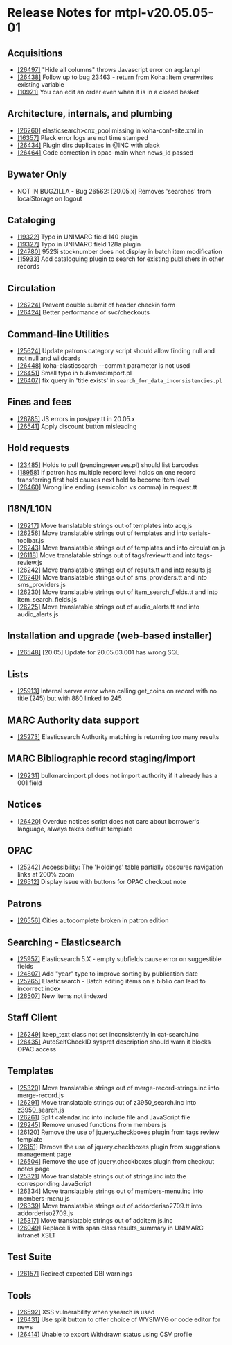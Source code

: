 
# Release Notes for mtpl-v20.05.05-01

## Acquisitions

- [[26497]](http://bugs.koha-community.org/bugzilla3/show_bug.cgi?id=26497) "Hide all columns" throws Javascript error on aqplan.pl
- [[26438]](http://bugs.koha-community.org/bugzilla3/show_bug.cgi?id=26438) Follow up to bug 23463 - return from Koha::Item overwrites existing variable
- [[10921]](http://bugs.koha-community.org/bugzilla3/show_bug.cgi?id=10921) You can edit an order even when it is in a closed basket

## Architecture, internals, and plumbing

- [[26260]](http://bugs.koha-community.org/bugzilla3/show_bug.cgi?id=26260) elasticsearch>cnx_pool missing in koha-conf-site.xml.in
- [[16357]](http://bugs.koha-community.org/bugzilla3/show_bug.cgi?id=16357) Plack error logs are not time stamped
- [[26434]](http://bugs.koha-community.org/bugzilla3/show_bug.cgi?id=26434) Plugin dirs duplicates in @INC with plack
- [[26464]](http://bugs.koha-community.org/bugzilla3/show_bug.cgi?id=26464) Code correction in opac-main when news_id passed

## Bywater Only

- NOT IN BUGZILLA - Bug 26562: [20.05.x] Removes 'searches' from localStorage on logout

## Cataloging

- [[19322]](http://bugs.koha-community.org/bugzilla3/show_bug.cgi?id=19322) Typo in UNIMARC field 140 plugin
- [[19327]](http://bugs.koha-community.org/bugzilla3/show_bug.cgi?id=19327) Typo in UNIMARC field 128a plugin
- [[24780]](http://bugs.koha-community.org/bugzilla3/show_bug.cgi?id=24780) 952$i stocknumber does not display in batch item modification
- [[15933]](http://bugs.koha-community.org/bugzilla3/show_bug.cgi?id=15933) Add cataloguing plugin to search for existing publishers in other records

## Circulation

- [[26224]](http://bugs.koha-community.org/bugzilla3/show_bug.cgi?id=26224) Prevent double submit of header checkin form
- [[26424]](http://bugs.koha-community.org/bugzilla3/show_bug.cgi?id=26424) Better performance of svc/checkouts

## Command-line Utilities

- [[25624]](http://bugs.koha-community.org/bugzilla3/show_bug.cgi?id=25624) Update patrons category script should allow finding null and not null and wildcards
- [[26448]](http://bugs.koha-community.org/bugzilla3/show_bug.cgi?id=26448) koha-elasticsearch --commit parameter is not used
- [[26451]](http://bugs.koha-community.org/bugzilla3/show_bug.cgi?id=26451) Small typo in bulkmarcimport.pl
- [[26407]](http://bugs.koha-community.org/bugzilla3/show_bug.cgi?id=26407) fix query in 'title exists' in `search_for_data_inconsistencies.pl`

## Fines and fees

- [[26785]](http://bugs.koha-community.org/bugzilla3/show_bug.cgi?id=26785) JS errors in pos/pay.tt in 20.05.x
- [[26541]](http://bugs.koha-community.org/bugzilla3/show_bug.cgi?id=26541) Apply discount button misleading

## Hold requests

- [[23485]](http://bugs.koha-community.org/bugzilla3/show_bug.cgi?id=23485) Holds to pull (pendingreserves.pl) should list barcodes
- [[18958]](http://bugs.koha-community.org/bugzilla3/show_bug.cgi?id=18958) If patron has multiple record level holds on one record transferring first hold causes next hold to become item level
- [[26460]](http://bugs.koha-community.org/bugzilla3/show_bug.cgi?id=26460) Wrong line ending (semicolon vs comma) in request.tt

## I18N/L10N

- [[26217]](http://bugs.koha-community.org/bugzilla3/show_bug.cgi?id=26217) Move translatable strings out of templates into acq.js
- [[26256]](http://bugs.koha-community.org/bugzilla3/show_bug.cgi?id=26256) Move translatable strings out of templates and into serials-toolbar.js
- [[26243]](http://bugs.koha-community.org/bugzilla3/show_bug.cgi?id=26243) Move translatable strings out of templates and into circulation.js
- [[26118]](http://bugs.koha-community.org/bugzilla3/show_bug.cgi?id=26118) Move translatable strings out of tags/review.tt and into tags-review.js
- [[26242]](http://bugs.koha-community.org/bugzilla3/show_bug.cgi?id=26242) Move translatable strings out of results.tt and into results.js
- [[26240]](http://bugs.koha-community.org/bugzilla3/show_bug.cgi?id=26240) Move translatable strings out of sms_providers.tt and into sms_providers.js
- [[26230]](http://bugs.koha-community.org/bugzilla3/show_bug.cgi?id=26230) Move translatable strings out of item_search_fields.tt and into item_search_fields.js
- [[26225]](http://bugs.koha-community.org/bugzilla3/show_bug.cgi?id=26225) Move translatable strings out of audio_alerts.tt and into audio_alerts.js

## Installation and upgrade (web-based installer)

- [[26548]](http://bugs.koha-community.org/bugzilla3/show_bug.cgi?id=26548) [20.05] Update for 20.05.03.001 has wrong SQL

## Lists

- [[25913]](http://bugs.koha-community.org/bugzilla3/show_bug.cgi?id=25913) Internal server error when calling get_coins on record with no title (245) but with 880 linked to 245

## MARC Authority data support

- [[25273]](http://bugs.koha-community.org/bugzilla3/show_bug.cgi?id=25273) Elasticsearch Authority matching is returning too many results

## MARC Bibliographic record staging/import

- [[26231]](http://bugs.koha-community.org/bugzilla3/show_bug.cgi?id=26231) bulkmarcimport.pl does not import authority if it already has a 001 field

## Notices

- [[26420]](http://bugs.koha-community.org/bugzilla3/show_bug.cgi?id=26420) Overdue notices script does not care about borrower's language, always takes default template

## OPAC

- [[25242]](http://bugs.koha-community.org/bugzilla3/show_bug.cgi?id=25242) Accessibility: The 'Holdings' table partially obscures navigation links at 200% zoom
- [[26512]](http://bugs.koha-community.org/bugzilla3/show_bug.cgi?id=26512) Display issue with buttons for OPAC checkout note

## Patrons

- [[26556]](http://bugs.koha-community.org/bugzilla3/show_bug.cgi?id=26556) Cities autocomplete broken in patron edition

## Searching - Elasticsearch

- [[25957]](http://bugs.koha-community.org/bugzilla3/show_bug.cgi?id=25957) Elasticsearch 5.X - empty subfields cause error on suggestible fields
- [[24807]](http://bugs.koha-community.org/bugzilla3/show_bug.cgi?id=24807) Add "year" type to improve sorting by publication date
- [[25265]](http://bugs.koha-community.org/bugzilla3/show_bug.cgi?id=25265) Elasticsearch - Batch editing items on a biblio can lead to incorrect index
- [[26507]](http://bugs.koha-community.org/bugzilla3/show_bug.cgi?id=26507) New items not indexed

## Staff Client

- [[26249]](http://bugs.koha-community.org/bugzilla3/show_bug.cgi?id=26249) keep_text class not set inconsistently in cat-search.inc
- [[26435]](http://bugs.koha-community.org/bugzilla3/show_bug.cgi?id=26435) AutoSelfCheckID syspref description should warn it blocks OPAC access

## Templates

- [[25320]](http://bugs.koha-community.org/bugzilla3/show_bug.cgi?id=25320) Move translatable strings out of merge-record-strings.inc into merge-record.js
- [[26291]](http://bugs.koha-community.org/bugzilla3/show_bug.cgi?id=26291) Move translatable strings out of z3950_search.inc into z3950_search.js
- [[26261]](http://bugs.koha-community.org/bugzilla3/show_bug.cgi?id=26261) Split calendar.inc into include file and JavaScript file
- [[26245]](http://bugs.koha-community.org/bugzilla3/show_bug.cgi?id=26245) Remove unused functions from members.js
- [[26120]](http://bugs.koha-community.org/bugzilla3/show_bug.cgi?id=26120) Remove the use of jquery.checkboxes plugin from tags review template
- [[26151]](http://bugs.koha-community.org/bugzilla3/show_bug.cgi?id=26151) Remove the use of jquery.checkboxes plugin from suggestions management page
- [[26504]](http://bugs.koha-community.org/bugzilla3/show_bug.cgi?id=26504) Remove the use of jquery.checkboxes plugin from checkout notes page
- [[25321]](http://bugs.koha-community.org/bugzilla3/show_bug.cgi?id=25321) Move translatable strings out of strings.inc into the corresponding JavaScript
- [[26334]](http://bugs.koha-community.org/bugzilla3/show_bug.cgi?id=26334) Move translatable strings out of members-menu.inc into members-menu.js
- [[26339]](http://bugs.koha-community.org/bugzilla3/show_bug.cgi?id=26339) Move translatable strings out of addorderiso2709.tt into addorderiso2709.js
- [[25317]](http://bugs.koha-community.org/bugzilla3/show_bug.cgi?id=25317) Move translatable strings out of additem.js.inc
- [[26049]](http://bugs.koha-community.org/bugzilla3/show_bug.cgi?id=26049) Replace li with span class results_summary in UNIMARC intranet XSLT

## Test Suite

- [[26157]](http://bugs.koha-community.org/bugzilla3/show_bug.cgi?id=26157) Redirect expected DBI warnings

## Tools

- [[26592]](http://bugs.koha-community.org/bugzilla3/show_bug.cgi?id=26592) XSS vulnerability when ysearch is used
- [[26431]](http://bugs.koha-community.org/bugzilla3/show_bug.cgi?id=26431) Use split button to offer choice of WYSIWYG or code editor for news
- [[26414]](http://bugs.koha-community.org/bugzilla3/show_bug.cgi?id=26414) Unable to export Withdrawn status using CSV profile


